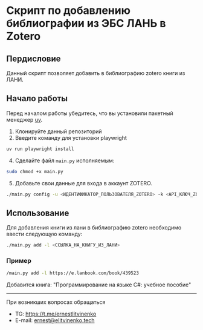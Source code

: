 # Скрипт по добавлению библиографии из ЭБС ЛАНЬ в Zotero

## Пердисловие

Данный скрипт позволяет добавить в библиографию zotero книги из ЛАНИ.

## Начало работы

Перед началом работы убедитесь, что вы установили пакетный
менеджер [uv](https://docs.astral.sh/uv/getting-started/installation/).

1. Клонируйте данный репозиторий
1. Введите команду для установки playwright

```bash 
uv run playwright install
```

4. Сделайте файл `main.py` исполняемым:
```bash
sudo chmod +x main.py
```
5. Добавьте свои данные для входа в аккаунт ZOTERO.

```bash
./main.py config -u <ИДЕНТИФИКАТОР_ПОЛЬЗОВАТЕЛЯ_ZOTERO> -k <API_КЛЮЧ_ZOTERO>
```

## Использование

Для добавления книги из лани в библиографию zotero необходимо ввести следующую команду:

```bash
./main.py add -l <ССЫЛКА_НА_КНИГУ_ИЗ_ЛАНИ>
```

### Пример
```bash
/main.py add -l https://e.lanbook.com/book/439523
```
Добавится книга: "Программирование на языке C#: учебное пособие"

---
При возникших вопросах обращаться 
- TG: https://t.me/ernestlitvinenko
- E-mail: [ernest@elitvinenko.tech](mailto:ernest@elitvinenko.tech)
